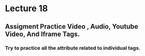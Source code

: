 # Lecture 18 

## Assigment Practice Video , Audio, Youtube Video, And Iframe Tags. 

### Try to practice all the attribute related to individual tags.

